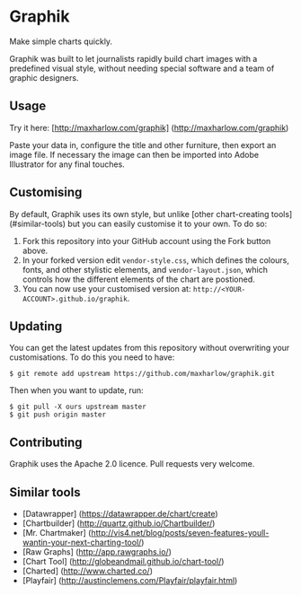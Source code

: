 Graphik
=======

Make simple charts quickly.

Graphik was built to let journalists rapidly build chart images with a predefined visual style, without needing special software and a team of graphic designers.


Usage
-----

Try it here: [http://maxharlow.com/graphik] (http://maxharlow.com/graphik)

Paste your data in, configure the title and other furniture, then export an image file. If necessary the image can then be imported into Adobe Illustrator for any final touches.


Customising
-----------

By default, Graphik uses its own style, but unlike [other chart-creating tools] (#similar-tools) but you can easily customise it to your own. To do so:

1. Fork this repository into your GitHub account using the Fork button above.
2. In your forked version edit `vendor-style.css`, which defines the colours, fonts, and other stylistic elements, and `vendor-layout.json`, which controls how the different elements of the chart are postioned.
3. You can now use your customised version at: `http://<YOUR-ACCOUNT>.github.io/graphik`.


Updating
--------

You can get the latest updates from this repository without overwriting your customisations. To do this you need to have:

    $ git remote add upstream https://github.com/maxharlow/graphik.git

Then when you want to update, run:

    $ git pull -X ours upstream master
    $ git push origin master


Contributing
------------

Graphik uses the Apache 2.0 licence. Pull requests very welcome.


Similar tools
-------------

* [Datawrapper] (https://datawrapper.de/chart/create)
* [Chartbuilder] (http://quartz.github.io/Chartbuilder/)
* [Mr. Chartmaker] (http://vis4.net/blog/posts/seven-features-youll-wantin-your-next-charting-tool/)
* [Raw Graphs] (http://app.rawgraphs.io/)
* [Chart Tool] (http://globeandmail.github.io/chart-tool/)
* [Charted] (http://www.charted.co/)
* [Playfair] (http://austinclemens.com/Playfair/playfair.html)
